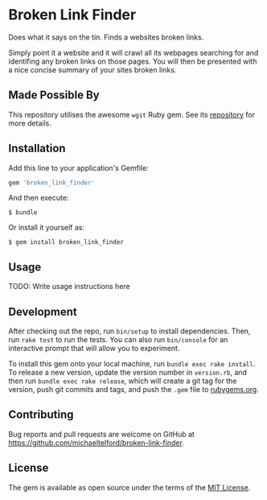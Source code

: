 # Broken Link Finder

Does what it says on the tin. Finds a websites broken links. 

Simply point it a website and it will crawl all its webpages searching for and identifing any broken links on those pages. You will then be presented with a nice concise summary of your sites broken links. 

## Made Possible By

This repository utilises the awesome `wgit` Ruby gem. See its [repository](https://github.com/michaeltelford/wgit) for more details. 

## Installation

Add this line to your application's Gemfile:

```ruby
gem 'broken_link_finder'
```

And then execute:

    $ bundle

Or install it yourself as:

    $ gem install broken_link_finder

## Usage

TODO: Write usage instructions here

## Development

After checking out the repo, run `bin/setup` to install dependencies. Then, run `rake test` to run the tests. You can also run `bin/console` for an interactive prompt that will allow you to experiment.

To install this gem onto your local machine, run `bundle exec rake install`. To release a new version, update the version number in `version.rb`, and then run `bundle exec rake release`, which will create a git tag for the version, push git commits and tags, and push the `.gem` file to [rubygems.org](https://rubygems.org).

## Contributing

Bug reports and pull requests are welcome on GitHub at https://github.com/michaeltelford/broken-link-finder.

## License

The gem is available as open source under the terms of the [MIT License](http://opensource.org/licenses/MIT).
